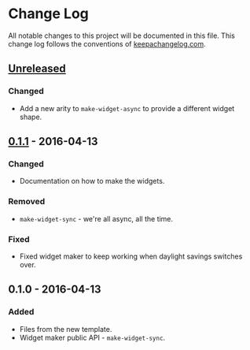 # Change Log
All notable changes to this project will be documented in this file. This change log follows the conventions of [keepachangelog.com](http://keepachangelog.com/).

## [Unreleased]
### Changed
- Add a new arity to `make-widget-async` to provide a different widget shape.

## [0.1.1] - 2016-04-13
### Changed
- Documentation on how to make the widgets.

### Removed
- `make-widget-sync` - we're all async, all the time.

### Fixed
- Fixed widget maker to keep working when daylight savings switches over.

## 0.1.0 - 2016-04-13
### Added
- Files from the new template.
- Widget maker public API - `make-widget-sync`.

[Unreleased]: https://github.com/your-name/clojure_in_netlogo/compare/0.1.1...HEAD
[0.1.1]: https://github.com/your-name/clojure_in_netlogo/compare/0.1.0...0.1.1
